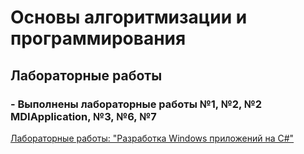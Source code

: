 # Основы алгоритмизации и программирования
## Лабораторные работы

### - Выполнены лабораторные работы №1, №2, №2 MDIApplication, №3, №6, №7 
<a href="[https://github.com/Muxa3/WinFormsLabs/tree/main/Theme1/Exe1](https://drive.google.com/file/d/1hMXbSe_5YYOvHcUgIFYn77js3JLzxjk8/view)">Лабораторные работы: "Разработка Windows приложений на C#"</a><br>
